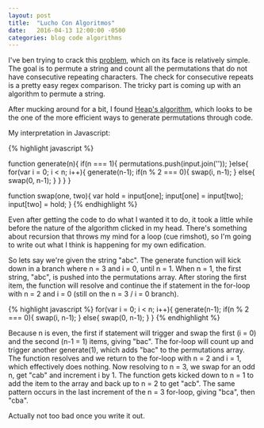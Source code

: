 ```yaml
---
layout: post
title:  "Lucho Con Algoritmos"
date:   2016-04-13 12:00:00 -0500
categories: blog code algorithms
---
```



I've ben trying to crack this [problem], which on its face is relatively simple. The goal is to permute a string and count all the permutations that do not have consecutive repeating characters. The check for consecutive repeats is a pretty easy regex comparison. The tricky part is coming up with an algorithm to permute a string.

After mucking around for a bit, I found [Heap's algorithm], which looks to be the one of the more efficient ways to generate permutations through code.

<!--more-->
My interpretation in Javascript:

{% highlight javascript %}

function generate(n){
  if(n === 1){
    permutations.push(input.join(''));
  }else{
    for(var i = 0; i < n; i++){
      generate(n-1);
      if(n % 2 === 0){
        swap(i, n-1);
      }
      else{
        swap(0, n-1);
      }
    }
  }
}

function swap(one, two){
  var hold = input[one];
  input[one] = input[two];
  input[two] = hold;
}
{% endhighlight %}

Even after getting the code to do what I wanted it to do, it took a little while before the nature of the algorithm clicked in my head. There's something about recursion that throws my mind for a loop (cue rimshot), so I'm going to write out what I think is happening for my own edification.

So lets say we're given the string "abc". The generate function will kick down in a branch where n = 3 and i = 0, until n = 1. When n = 1, the first string, "abc", is pushed into the permutations array. After storing the first item, the function will resolve and continue the if statement in the for-loop with n = 2 and i = 0 (still on the n = 3 / i = 0 branch).

{% highlight javascript %}
for(var i = 0; i < n; i++){
  generate(n-1);
  if(n % 2 === 0){
    swap(i, n-1);
  }
  else{
    swap(0, n-1);
  }
}
{% endhighlight %}

Because n is even, the first if statement will trigger and swap the first (i = 0) and the second (n-1 = 1) items, giving "bac". The for-loop will count up and trigger another generate(1), which adds "bac" to the permutations array. The function resolves and we return to the for-loop with n = 2 and i = 1, which effectively does nothing. Now resolving to n = 3, we swap for an odd n, get "cab" and increment i by 1. The function gets kicked down to n = 1 to add the item to the array and back up to n = 2 to get "acb". The same pattern occurs in the last increment of the n = 3 for-loop, giving "bca", then "cba".

Actually not too bad once you write it out.


[problem]:https://www.freecodecamp.com/challenges/no-repeats-please
[Heap's algorithm]:https://en.wikipedia.org/wiki/Heap%27s_algorithm

